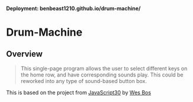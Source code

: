 #### Deployment: benbeast1210.github.io/drum-machine/

# Drum-Machine

## Overview
> This single-page program allows the user to select different keys on the home row, and have corresponding sounds play. This could be reworked into any type of sound-based button box.

This is based on the project from [JavaScript30](https://javascript30.com/) by [Wes Bos](https://twitter.com/wesbos?ref_src=twsrc%5Egoogle%7Ctwcamp%5Eserp%7Ctwgr%5Eauthor)
